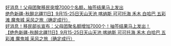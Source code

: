   
[好消息！父母团聚移民突增7000个名额，抽签结果马上发出](http://www.dianyue.me/archives/850/4zz4vodp7gb7t76h/)  
[绝色新疆-秋醉北疆11日】9月15-25日天山天池 喀纳斯 可可托海 禾木 白哈巴 五彩滩 魔鬼城 采风之旅（确定成行）](http://www.dianyue.me/archives/419/5faw904aaal4bcxc/)  
[好消息！移民部长宣布：父母团聚名额增加7000个！抽签结果马上发出！](http://www.dianyue.me/archives/831/6toxp7vu7igicuc5/)  
[【绝色新疆-秋醉北疆11日】9月15-25日天山天池 喀纳斯 可可托海 禾木 白哈巴 五彩滩 魔鬼城 采风之旅（确定成行）](http://www.dianyue.me/archives/528/oc4jqcqfrgy9m3h8/)